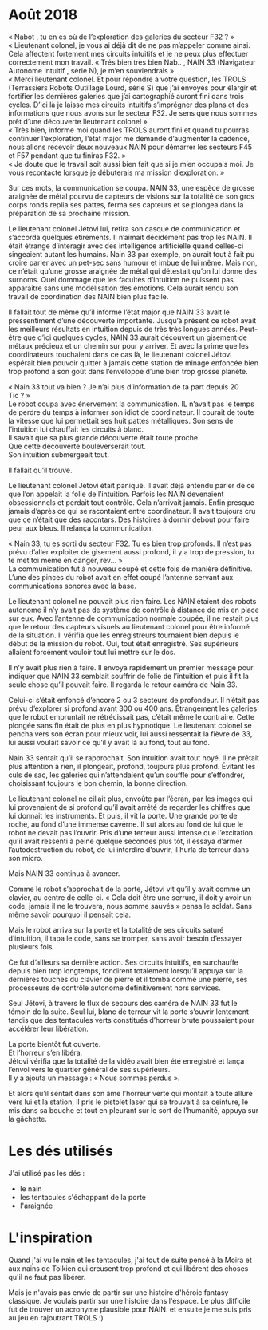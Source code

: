 # Août 2018

« Nabot , tu en es où de l’exploration des galeries du secteur F32 ? »  
« Lieutenant colonel, je vous ai déjà dit de ne pas m’appeler comme ainsi. Cela affectent fortement mes circuits intuitifs et je ne peux plus effectuer correctement mon travail.
« Trés bien très bien Nab.. , NAIN 33 (Navigateur Autonome Intuitif , série N), je m’en souviendrais »  
« Merci lieutenant colonel. Et pour répondre à votre question, les TROLS (Terrassiers Robots Outillage Lourd, série S)  que j’ai envoyés pour élargir et fortifier les dernières galeries que j’ai cartographié auront fini dans trois cycles. D’ici là je laisse mes circuits intuitifs s’imprégner des plans et des informations que nous avons sur le secteur F32. Je sens que nous sommes prêt d’une découverte lieutenant colonel »  
« Très bien, informe moi quand les TROLS auront fini et quand tu pourras continuer l’exploration, l’état major me demande d’augmenter la cadence, nous allons recevoir deux nouveaux NAIN pour démarrer les secteurs F45 et F57 pendant que tu finiras F32. »  
« Je doute que le travail soit aussi bien fait que si je m’en occupais moi. Je vous recontacte lorsque je débuterais ma mission d’exploration. »  

Sur ces mots, la communication se coupa. NAIN 33, une espèce de grosse araignée de métal pourvu de capteurs de visions sur la totalité de son gros corps ronds replia ses pattes, ferma ses capteurs et se plongea dans la préparation de sa prochaine mission.

Le lieutenant colonel Jétovi lui, retira son casque de communication et s’accorda quelques étirements. Il n’aimait décidément pas trop les NAIN. Il était étrange d’interagir avec des intelligence artificielle quand celles-ci singeaient autant les humains. Nain 33 par exemple, on aurait tout à fait pu croire parler avec un pet-sec sans humour et imbue de lui même. Mais non, ce n’était qu’une grosse araignée de métal qui détestait qu’on lui donne des surnoms. Quel dommage que les facultés d’intuition ne puissent pas apparaître sans une modélisation des émotions. Cela aurait rendu son travail de coordination des NAIN bien plus facile.

Il fallait tout de même qu’il informe l’état major que NAIN 33 avait le pressentiment d’une découverte importante. Jusqu’à présent ce robot avait les meilleurs résultats en intuition depuis de très très longues années. Peut-être que d’ici quelques cycles, NAIN 33 aurait découvert un gisement  de métaux précieux et un chemin sur pour y arriver. Et avec la prime que les coordinateurs touchaient dans ce cas là, le lieutenant colonel Jétovi espérait bien pouvoir quitter à jamais cette station de minage enfoncée bien trop profond à son goût dans l’enveloppe d’une bien trop grosse planète.  

« Nain 33 tout va bien ? Je n’ai plus d’information de ta part depuis 20 Tic ? »  
Le robot coupa avec énervement la communication. IL n’avait pas le temps de perdre du temps à informer son idiot de coordinateur.  Il courait de toute la vitesse que lui permettait ses huit pattes métalliques.  Son sens de l’intuition lui chauffait les circuits à blanc.  
Il savait que sa plus grande découverte était toute proche.  
Que cette découverte bouleverserait tout.  
Son intuition submergeait tout.  

 Il fallait qu’il trouve.

Le lieutenant colonel Jétovi était paniqué. Il avait déjà entendu parler de ce que l’on appelait la folie de l’intuition. Parfois les NAIN devenaient obsessionnels et perdait tout contrôle. Cela n’arrivait jamais. Enfin presque jamais d’après ce qui se racontaient entre coordinateur. Il avait toujours cru que ce n’était que des racontars. Des histoires à dormir debout pour faire peur aux bleus. Il  relança la communication.

« Nain 33, tu es sorti du secteur F32. Tu es bien trop profonds. Il n’est pas prévu d’aller exploiter de gisement aussi profond, il y a trop de pression, tu te met toi même en danger, rev... »  
La communication fut à nouveau coupé et cette fois de manière définitive. L’une des pinces du robot avait en effet coupé l’antenne servant aux communications sonores avec la base.

Le lieutenant colonel ne pouvait plus rien faire. Les NAIN étaient des robots autonome il n’y avait pas de système de contrôle à distance de mis en place sur eux. Avec l’antenne de communication normale coupée, il ne restait plus que le retour des capteurs visuels au lieutenant colonel pour être informé de la situation. Il vérifia que les enregistreurs tournaient bien depuis le début de la mission du robot. Oui, tout était enregistré. Ses supérieurs allaient forcément vouloir tout lui mettre sur le dos.

Il n’y avait plus rien à faire. Il envoya rapidement un premier message pour indiquer que NAIN 33 semblait souffrir de folie de l’intuition et puis il fit la seule chose qu’il pouvait faire. Il regarda le retour caméra de Nain 33.

Celui-ci s’était enfoncé d’encore 2 ou 3 secteurs de profondeur. Il n’était pas prévu d’explorer si profond avant 300 ou 400 ans. Étrangement les galeries que le robot empruntait ne rétrécissait pas, c’était même le contraire. Cette plongée sans fin était de plus en plus hypnotique. Le lieutenant colonel se pencha vers son écran pour mieux voir, lui aussi ressentait la fièvre de 33, lui aussi voulait savoir ce qu’il y avait là au fond, tout au fond.

Nain 33 sentait qu’il se rapprochait. Son intuition avait tout noyé. Il ne prêtait plus attention à rien, il plongeait, profond, toujours plus profond. Évitant les culs de sac, les galeries qui n’attendaient qu’un souffle pour s’effondrer, choisissant toujours le bon chemin, la bonne direction.

Le lieutenant colonel ne cillait plus, envoûte par l’écran, par les images qui lui provenaient de si profond qu’il avait arrêté de regarder les chiffres que lui donnait les instruments. Et puis, il vit la porte. Une grande porte de roche, au fond d’une immense caverne. Il sut alors au fond de lui que le robot ne devait pas l’ouvrir. Pris d’une terreur aussi intense que l’excitation qu’il avait ressenti à peine quelque secondes plus tôt, il essaya d’armer l’autodestruction du robot, de lui interdire d’ouvrir, il hurla de terreur dans son micro.

Mais NAIN 33 continua à avancer.

Comme le robot s’approchait de la porte, Jétovi vit qu’il y avait comme un clavier, au centre de celle-ci.
« Cela doit être une serrure, il doit y avoir un code, jamais il ne le trouvera, nous somme sauvés » pensa le soldat. Sans même savoir pourquoi il pensait cela.

Mais le robot arriva sur la porte et la totalité de ses circuits saturé d’intuition, il tapa le code, sans se tromper, sans avoir besoin d’essayer plusieurs fois.

Ce fut d’ailleurs sa dernière action. Ses circuits intuitifs, en surchauffe depuis bien trop longtemps, fondirent totalement lorsqu’il appuya sur la dernières touches du clavier de pierre et il tomba comme une pierre, ses processeurs de contrôle autonome définitivement hors services.

Seul Jétovi, à travers le flux de secours des caméra de NAIN 33 fut le témoin de la suite. Seul lui, blanc de terreur vit la porte s’ouvrir lentement tandis que des tentacules verts constitués d’horreur brute poussaient pour accélérer leur libération.

La porte bientôt fut ouverte.  
Et l’horreur s’en libéra.  
Jétovi vérifia que la totalité de la vidéo avait bien été enregistré et lança l’envoi vers le quartier général de ses supérieurs.  
Il y a ajouta un message : « Nous sommes perdus ».  

Et alors qu’il sentait dans son âme l’horreur verte qui montait à toute allure vers lui et la station, il pris le pistolet laser qui se trouvait à sa ceinture, le mis dans sa bouche et tout en pleurant sur le sort de l’humanité, appuya sur la gâchette.


# Les dés utilisés

J'ai utilisé pas les dés :
* le nain
* les tentacules s'échappant de la porte
* l'araignée

# L'inspiration

Quand j'ai vu le nain et les tentacules, j'ai tout de suite pensé à la Moira et aux nains de Tolkien qui creusent trop profond et qui libérent des choses qu'il ne faut pas libérer.

Mais je n'avais pas envie de partir sur une histoire d'héroic fantasy classique. Je voulais partir sur une histoire dans l'espace. Le plus difficile fut de trouver un acronyme plausible pour NAIN. et ensuite je me suis pris au jeu en rajoutrant TROLS :)
